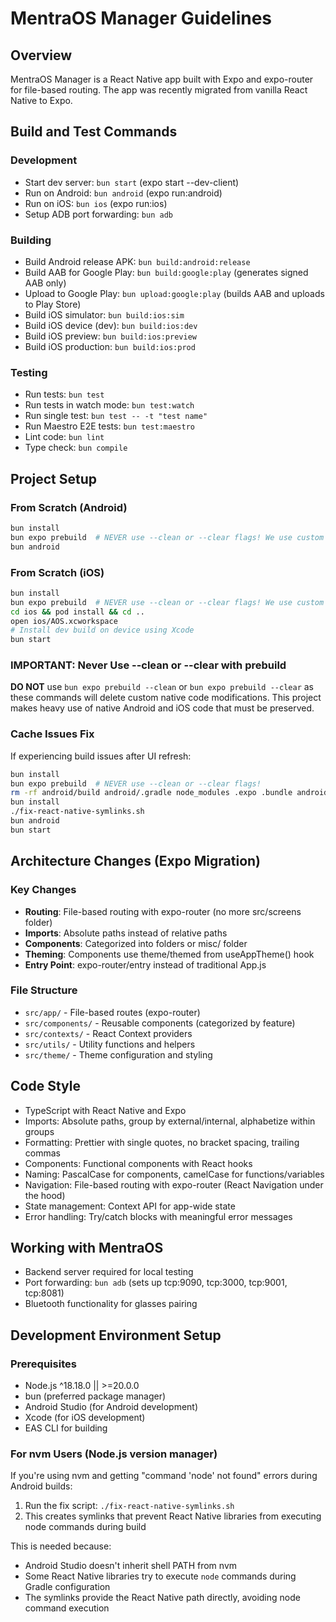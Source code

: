 # MentraOS Manager Guidelines

## Overview

MentraOS Manager is a React Native app built with Expo and expo-router for file-based routing. The app was recently migrated from vanilla React Native to Expo.

## Build and Test Commands

### Development

- Start dev server: `bun start` (expo start --dev-client)
- Run on Android: `bun android` (expo run:android)
- Run on iOS: `bun ios` (expo run:ios)
- Setup ADB port forwarding: `bun adb`

### Building

- Build Android release APK: `bun build:android:release`
- Build AAB for Google Play: `bun build:google:play` (generates signed AAB only)
- Upload to Google Play: `bun upload:google:play` (builds AAB and uploads to Play Store)
- Build iOS simulator: `bun build:ios:sim`
- Build iOS device (dev): `bun build:ios:dev`
- Build iOS preview: `bun build:ios:preview`
- Build iOS production: `bun build:ios:prod`

### Testing

- Run tests: `bun test`
- Run tests in watch mode: `bun test:watch`
- Run single test: `bun test -- -t "test name"`
- Run Maestro E2E tests: `bun test:maestro`
- Lint code: `bun lint`
- Type check: `bun compile`

## Project Setup

### From Scratch (Android)

```bash
bun install
bun expo prebuild  # NEVER use --clean or --clear flags! We use custom native code
bun android
```

### From Scratch (iOS)

```bash
bun install
bun expo prebuild  # NEVER use --clean or --clear flags! We use custom native code
cd ios && pod install && cd ..
open ios/AOS.xcworkspace
# Install dev build on device using Xcode
bun start
```

### IMPORTANT: Never Use --clean or --clear with prebuild

**DO NOT** use `bun expo prebuild --clean` or `bun expo prebuild --clear` as these commands will delete custom native code modifications. This project makes heavy use of native Android and iOS code that must be preserved.

### Cache Issues Fix

If experiencing build issues after UI refresh:

```bash
bun install
bun expo prebuild  # NEVER use --clean or --clear flags!
rm -rf android/build android/.gradle node_modules .expo .bundle android/app/build android/app/src/main/assets
bun install
./fix-react-native-symlinks.sh
bun android
bun start
```

## Architecture Changes (Expo Migration)

### Key Changes

- **Routing**: File-based routing with expo-router (no more src/screens folder)
- **Imports**: Absolute paths instead of relative paths
- **Components**: Categorized into folders or misc/ folder
- **Theming**: Components use theme/themed from useAppTheme() hook
- **Entry Point**: expo-router/entry instead of traditional App.js

### File Structure

- `src/app/` - File-based routes (expo-router)
- `src/components/` - Reusable components (categorized by feature)
- `src/contexts/` - React Context providers
- `src/utils/` - Utility functions and helpers
- `src/theme/` - Theme configuration and styling

## Code Style

- TypeScript with React Native and Expo
- Imports: Absolute paths, group by external/internal, alphabetize within groups
- Formatting: Prettier with single quotes, no bracket spacing, trailing commas
- Components: Functional components with React hooks
- Naming: PascalCase for components, camelCase for functions/variables
- Navigation: File-based routing with expo-router (React Navigation under the hood)
- State management: Context API for app-wide state
- Error handling: Try/catch blocks with meaningful error messages

## Working with MentraOS

- Backend server required for local testing
- Port forwarding: `bun adb` (sets up tcp:9090, tcp:3000, tcp:9001, tcp:8081)
- Bluetooth functionality for glasses pairing

## Development Environment Setup

### Prerequisites

- Node.js ^18.18.0 || >=20.0.0
- bun (preferred package manager)
- Android Studio (for Android development)
- Xcode (for iOS development)
- EAS CLI for building

### For nvm Users (Node.js version manager)

If you're using nvm and getting "command 'node' not found" errors during Android builds:

1. Run the fix script: `./fix-react-native-symlinks.sh`
2. This creates symlinks that prevent React Native libraries from executing node commands during build

This is needed because:

- Android Studio doesn't inherit shell PATH from nvm
- Some React Native libraries try to execute `node` commands during Gradle configuration
- The symlinks provide the React Native path directly, avoiding node command execution
